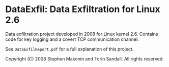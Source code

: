 # DataExfil: Data Exfiltration for Linux 2.6

Data exfiltration project developed in 2008 for Linux kernel 2.6. Contains code for key logging and a covert TCP communication channel.

See ```DataExfilReport.pdf``` for a full explanation of this project.

Copyright (C) 2008 Stephen Makonin and Torin Sandall. All rights reserved. 
